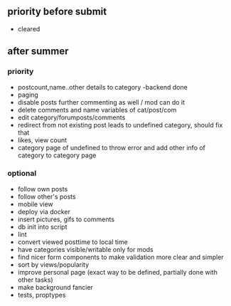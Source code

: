 ## priority before submit

- cleared

## after summer

### priority
- postcount,name..other details to category -backend done
- paging
- disable posts further commenting as well / mod can do it
- delete comments and name variables of cat/post/com
- edit category/forumposts/comments
- redirect from not existing post leads to undefined category, should fix that
- likes, view count
- category page of undefined to throw error and add other info of category to category page
### optional
- follow own posts
- follow other's posts
- mobile view
- deploy via docker
- insert pictures, gifs to comments
- db init into script
- lint
- convert viewed posttime to local time
- have categories visible/writable only for mods
- find nicer form components to make validation more clear and simpler
- sort by views/popularity
- improve personal page (exact way to be defined, partially done with other tasks)
- make background fancier
- tests, proptypes
